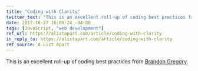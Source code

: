 ```yaml
---
title: "Coding with Clarity"
twitter_text: "This is an excellent roll-up of coding best practices from @authorbrandong"
date: 2017-10-27 16:08:24 -04:00
tags: [JavaScript, "web development"]
ref_url: https://alistapart.com/article/coding-with-clarity
in_reply_to: https://alistapart.com/article/coding-with-clarity
ref_source: A List Apart
---
```


This is an excellent roll-up of coding best practices from [Brandon Gregory](https://twitter.com/authorbrandong).